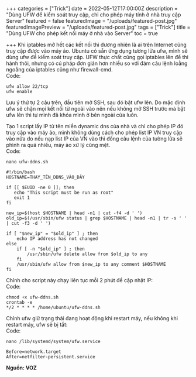 +++
categories = ["Trick"]
date = 2022-05-12T17:00:00Z
description = "Dùng UFW để kiểm soát truy cập, chỉ cho phép máy tính ở nhà truy cập Server"
featured = false
featuredImage = "/uploads/featured-post.jpg"
featuredImagePreview = "/uploads/featured-post.jpg"
tags = ["Trick"]
title = "Dùng UFW cho phép kết nối máy ở nhà vào Server"
toc = true

+++
Khi iptables mở hết các kết nối thì đương nhiên là ai trên Internet cũng truy cập được vào máy ảo. Ubuntu có sẵn ứng dụng tường lửa ufw, mình sẽ dùng ufw để kiểm soát truy cập. UFW thực chất cũng gọi iptables lên để thi hành thôi, nhưng có cú pháp đơn giản hơn nhiều so với đám câu lệnh loằng ngoằng của iptables cũng như firewall-cmd.  
Code:

    ufw allow 22/tcp
    ufw enable

Lưu ý thứ tự 2 câu trên, đầu tiên mở SSH, sau đó bật ufw lên. Do mặc định ufw sẽ chặn mọi kết nối từ ngoài vào nên nếu không mở SSH trước mà bật ufw lên thì tự mình đã khóa mình ở bên ngoài cửa luôn.  
  
Tạo 1 script lấy IP từ tên miền dynamic dns của nhà và chỉ cho phép IP đó truy cập vào máy ảo, mình không dùng cách cho phép list IP VN truy cập vào nữa do nếu nạp list IP của VN vào thì đống câu lệnh của tường lửa sẽ phình ra quá nhiều, máy ảo xử lý cũng mệt.  
Code:

    nano ufw-ddns.sh
    
    #!/bin/bash
    HOSTNAME=THAY_TÊN_DDNS_VÀO_ĐÂY
    
    if [[ $EUID -ne 0 ]]; then
       echo "This script must be run as root"
       exit 1
    fi
    
    new_ip=$(host $HOSTNAME | head -n1 | cut -f4 -d ' ')
    old_ip=$(/usr/sbin/ufw status | grep $HOSTNAME | head -n1 | tr -s ' ' | cut -f3 -d ' ')
    
    if [ "$new_ip" = "$old_ip" ] ; then
        echo IP address has not changed
    else
        if [ -n "$old_ip" ] ; then
            /usr/sbin/ufw delete allow from $old_ip to any
        fi
        /usr/sbin/ufw allow from $new_ip to any comment $HOSTNAME
    fi

Chỉnh cho script này chạy liên tục mỗi 2 phút để cập nhật IP:  
Code:

    chmod +x ufw-ddns.sh
    crontab -e
    */2 * * * * /home/ubuntu/ufw-ddns.sh

Chỉnh ufw giữ trạng thái đang hoạt động khi restart máy, nếu không khi restart máy, ufw sẽ bị tắt:  
Code:

    nano /lib/systemd/system/ufw.service
    
    Before=network.target
    After=netfilter-persistent.service

  
**Nguồn: VOZ**